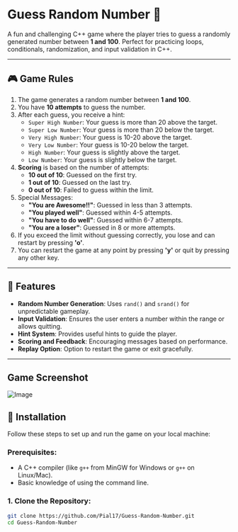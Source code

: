 # Guess Random Number 🎲

A fun and challenging C++ game where the player tries to guess a randomly generated number between **1 and 100**. Perfect for practicing loops, conditionals, randomization, and input validation in C++.

---

## 🎮 Game Rules
1. The game generates a random number between **1 and 100**.
2. You have **10 attempts** to guess the number.
3. After each guess, you receive a hint:
   - `Super High Number`: Your guess is more than 20 above the target.
   - `Super Low Number`: Your guess is more than 20 below the target.
   - `Very High Number`: Your guess is 10-20 above the target.
   - `Very Low Number`: Your guess is 10-20 below the target.
   - `High Number`: Your guess is slightly above the target.
   - `Low Number`: Your guess is slightly below the target.
4. **Scoring** is based on the number of attempts:
   - **10 out of 10**: Guessed on the first try.
   - **1 out of 10**: Guessed on the last try.
   - **0 out of 10**: Failed to guess within the limit.
5. Special Messages:
   - **"You are Awesome!!"**: Guessed in less than 3 attempts.
   - **"You played well"**: Guessed within 4-5 attempts.
   - **"You have to do well"**: Guessed within 6-7 attempts.
   - **"You are a loser"**: Guessed in 8 or more attempts.
6. If you exceed the limit without guessing correctly, you lose and can restart by pressing **'o'**.
7. You can restart the game at any point by pressing **'y'** or quit by pressing any other key.

---

## 🚀 Features
- **Random Number Generation**: Uses `rand()` and `srand()` for unpredictable gameplay.
- **Input Validation**: Ensures the user enters a number within the range or allows quitting.
- **Hint System**: Provides useful hints to guide the player.
- **Scoring and Feedback**: Encouraging messages based on performance.
- **Replay Option**: Option to restart the game or exit gracefully.

---

## Game Screenshot
![Image](https://github.com/user-attachments/assets/04f40006-6c6c-4ed7-9bcb-756bde8f1b2a)

## 🔧 Installation
Follow these steps to set up and run the game on your local machine:

### Prerequisites:
- A C++ compiler (like `g++` from MinGW for Windows or `g++` on Linux/Mac).
- Basic knowledge of using the command line.

### 1. Clone the Repository:
```sh
git clone https://github.com/Pial17/Guess-Random-Number.git
cd Guess-Random-Number

